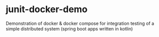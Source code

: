 # junit-docker-demo
Demonstration of docker &amp; docker compose for integration testing of a simple distributed system (spring boot apps written in kotlin)
